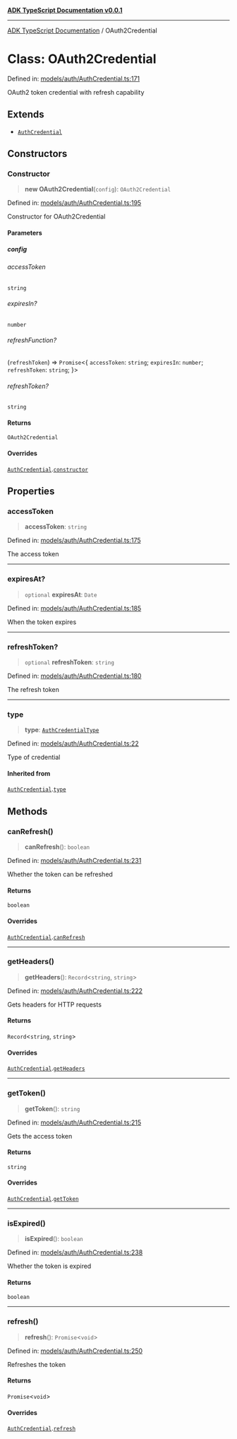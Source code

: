 [**ADK TypeScript Documentation v0.0.1**](../README.md)

***

[ADK TypeScript Documentation](../globals.md) / OAuth2Credential

# Class: OAuth2Credential

Defined in: [models/auth/AuthCredential.ts:171](https://github.com/pontus-devoteam/adk-typescript/blob/9fe8a397cfb495545a029b2d9b6f8a0adf2c2de5/src/models/auth/AuthCredential.ts#L171)

OAuth2 token credential with refresh capability

## Extends

- [`AuthCredential`](AuthCredential.md)

## Constructors

### Constructor

> **new OAuth2Credential**(`config`): `OAuth2Credential`

Defined in: [models/auth/AuthCredential.ts:195](https://github.com/pontus-devoteam/adk-typescript/blob/9fe8a397cfb495545a029b2d9b6f8a0adf2c2de5/src/models/auth/AuthCredential.ts#L195)

Constructor for OAuth2Credential

#### Parameters

##### config

###### accessToken

`string`

###### expiresIn?

`number`

###### refreshFunction?

(`refreshToken`) => `Promise`\<\{ `accessToken`: `string`; `expiresIn`: `number`; `refreshToken`: `string`; \}\>

###### refreshToken?

`string`

#### Returns

`OAuth2Credential`

#### Overrides

[`AuthCredential`](AuthCredential.md).[`constructor`](AuthCredential.md#constructor)

## Properties

### accessToken

> **accessToken**: `string`

Defined in: [models/auth/AuthCredential.ts:175](https://github.com/pontus-devoteam/adk-typescript/blob/9fe8a397cfb495545a029b2d9b6f8a0adf2c2de5/src/models/auth/AuthCredential.ts#L175)

The access token

***

### expiresAt?

> `optional` **expiresAt**: `Date`

Defined in: [models/auth/AuthCredential.ts:185](https://github.com/pontus-devoteam/adk-typescript/blob/9fe8a397cfb495545a029b2d9b6f8a0adf2c2de5/src/models/auth/AuthCredential.ts#L185)

When the token expires

***

### refreshToken?

> `optional` **refreshToken**: `string`

Defined in: [models/auth/AuthCredential.ts:180](https://github.com/pontus-devoteam/adk-typescript/blob/9fe8a397cfb495545a029b2d9b6f8a0adf2c2de5/src/models/auth/AuthCredential.ts#L180)

The refresh token

***

### type

> **type**: [`AuthCredentialType`](../enumerations/AuthCredentialType.md)

Defined in: [models/auth/AuthCredential.ts:22](https://github.com/pontus-devoteam/adk-typescript/blob/9fe8a397cfb495545a029b2d9b6f8a0adf2c2de5/src/models/auth/AuthCredential.ts#L22)

Type of credential

#### Inherited from

[`AuthCredential`](AuthCredential.md).[`type`](AuthCredential.md#type)

## Methods

### canRefresh()

> **canRefresh**(): `boolean`

Defined in: [models/auth/AuthCredential.ts:231](https://github.com/pontus-devoteam/adk-typescript/blob/9fe8a397cfb495545a029b2d9b6f8a0adf2c2de5/src/models/auth/AuthCredential.ts#L231)

Whether the token can be refreshed

#### Returns

`boolean`

#### Overrides

[`AuthCredential`](AuthCredential.md).[`canRefresh`](AuthCredential.md#canrefresh)

***

### getHeaders()

> **getHeaders**(): `Record`\<`string`, `string`\>

Defined in: [models/auth/AuthCredential.ts:222](https://github.com/pontus-devoteam/adk-typescript/blob/9fe8a397cfb495545a029b2d9b6f8a0adf2c2de5/src/models/auth/AuthCredential.ts#L222)

Gets headers for HTTP requests

#### Returns

`Record`\<`string`, `string`\>

#### Overrides

[`AuthCredential`](AuthCredential.md).[`getHeaders`](AuthCredential.md#getheaders)

***

### getToken()

> **getToken**(): `string`

Defined in: [models/auth/AuthCredential.ts:215](https://github.com/pontus-devoteam/adk-typescript/blob/9fe8a397cfb495545a029b2d9b6f8a0adf2c2de5/src/models/auth/AuthCredential.ts#L215)

Gets the access token

#### Returns

`string`

#### Overrides

[`AuthCredential`](AuthCredential.md).[`getToken`](AuthCredential.md#gettoken)

***

### isExpired()

> **isExpired**(): `boolean`

Defined in: [models/auth/AuthCredential.ts:238](https://github.com/pontus-devoteam/adk-typescript/blob/9fe8a397cfb495545a029b2d9b6f8a0adf2c2de5/src/models/auth/AuthCredential.ts#L238)

Whether the token is expired

#### Returns

`boolean`

***

### refresh()

> **refresh**(): `Promise`\<`void`\>

Defined in: [models/auth/AuthCredential.ts:250](https://github.com/pontus-devoteam/adk-typescript/blob/9fe8a397cfb495545a029b2d9b6f8a0adf2c2de5/src/models/auth/AuthCredential.ts#L250)

Refreshes the token

#### Returns

`Promise`\<`void`\>

#### Overrides

[`AuthCredential`](AuthCredential.md).[`refresh`](AuthCredential.md#refresh)
